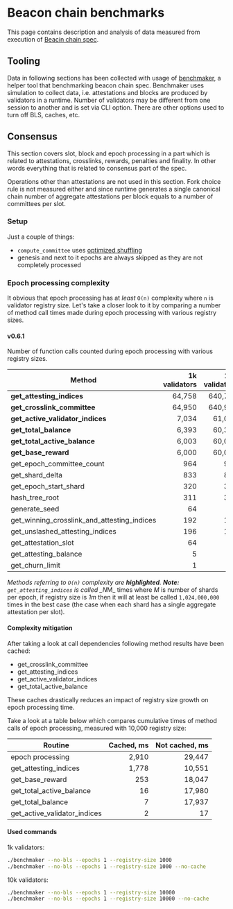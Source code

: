 # Beacon chain benchmarks

This page contains description and analysis of data measured from execution of [Beacin chain spec](https://github.com/ethereum/eth2.0-specs/blob/dev/specs/core/0_beacon-chain.md).

## Tooling
Data in following sections has been collected with usage of [benchmaker](https://github.com/harmony-dev/beacon-chain-java/wiki/Benchmaker), a helper tool that benchmarking beacon chain spec.
Benchmaker uses simulation to collect data, i.e. attestations and blocks are produced by validators in a runtime.
Number of validators may be different from one session to another and is set via CLI option.
There are other options used to turn off BLS, caches, etc.

## Consensus
This section covers slot, block and epoch processing in a part which is related to attestations, crosslinks, rewards, penalties and finality. 
In other words everything that is related to consensus part of the spec. 

Operations other than attestations are not used in this section.
Fork choice rule is not measured either and since runtime generates a single canonical chain number of aggregate attestations per block equals to a number of committees per slot.

### Setup
Just a couple of things:
- `compute_committee` uses [optimized shuffling](https://github.com/protolambda/eth2-shuffle/blob/master/shuffle.go#L159)
- genesis and next to it epochs are always skipped as they are not completely processed

### Epoch processing complexity
It obvious that epoch processing has at _least_ `O(n)` complexity where `n` is validator registry size.
Let's take a closer look to it by comparing a number of method call times made during epoch processing 
with various registry sizes.

#### v0.6.1
Number of function calls counted during epoch processing with various registry sizes.

| Method                                      | 1k validators | 10k validators | 100k validators |
|---------------------------------------------|--------------:|---------------:|----------------:|
| **get_attesting_indices**                   | 64,758        | 640,758        | 76,808,644      |
| **get_crosslink_committee**                 | 64,950        | 640,950        | n/a             |
| **get_active_validator_indices**            | 7,034         | 61,034         | n/a             | 
| **get_total_balance**                       | 6,393         | 60,393         | n/a             | 
| **get_total_active_balance**                | 6,003         | 60,003         | 600,003         | 
| **get_base_reward**                         | 6,000         | 60,000         | 600,000         | 
| get_epoch_committee_count                   | 964           | 964            | 22,864          | 
| get_shard_delta                             | 833           | 833            | 18,313          | 
| get_epoch_start_shard                       | 320           | 320            | 6,852           | 
| hash_tree_root                              | 311           | 311            | 3,721           | 
| generate_seed                               | 64            | 64             | 3,780           | 
| get_winning_crosslink_and_attesting_indices | 192           | 192            | 2,304           | 
| get_unslashed_attesting_indices             | 196           | 196            | 1,801           | 
| get_attestation_slot                        | 64            | 64             | 768             | 
| get_attesting_balance                       | 5             | 5              | 5               | 
| get_churn_limit                             | 1             | 1              | 1               | 

<sup>*</sup> Methods referring to `O(n)` complexity are **highlighted**.
<strong>Note:</strong> `get_attesting_indices` is called _N*M_ times where _M_ is number of shards per epoch, if registry size is _1m_ then it will at least be called `1,024,000,000` times in the best case (the case when each shard has a single aggregate attestation per slot).

#### Complexity mitigation
After taking a look at call dependencies following method results have been cached:
- get_crosslink_committee
- get_attesting_indices
- get_active_validator_indices
- get_total_active_balance

These caches drastically reduces an impact of registry size growth on epoch processing time.

Take a look at a table below which compares cumulative times of method calls of epoch processing,
measured with 10,000 registry size:

| Routine                      | Cached, ms | Not cached, ms |
|------------------------------|-----------:|---------------:|
| epoch processing             | 2,910      | 29,447         |
| get_attesting_indices        | 1,778      | 10,551         |
| get_base_reward              | 253        | 18,047         |
| get_total_active_balance     | 16         | 17,980         |
| get_total_balance            | 7          | 17,937         |
| get_active_validator_indices | 2          | 17             |


#### Used commands
1k validators:
```bash
./benchmaker --no-bls --epochs 1 --registry-size 1000
./benchmaker --no-bls --epochs 1 --registry-size 1000 --no-cache
```
10k validators:
```bash
./benchmaker --no-bls --epochs 1 --registry-size 10000
./benchmaker --no-bls --epochs 1 --registry-size 10000 --no-cache
```
